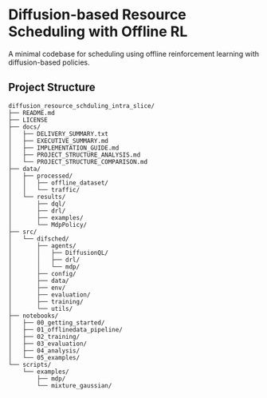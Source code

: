 # Diffusion-based Resource Scheduling with Offline RL

A minimal codebase for scheduling using offline reinforcement learning with diffusion-based policies.

## Project Structure

```
diffusion_resource_schduling_intra_slice/
├── README.md
├── LICENSE
├── docs/
│   ├── DELIVERY_SUMMARY.txt
│   ├── EXECUTIVE_SUMMARY.md
│   ├── IMPLEMENTATION_GUIDE.md
│   ├── PROJECT_STRUCTURE_ANALYSIS.md
│   └── PROJECT_STRUCTURE_COMPARISON.md
├── data/
│   ├── processed/
│   │   ├── offline_dataset/
│   │   └── traffic/
│   └── results/
│       ├── dql/
│       ├── drl/
│       ├── examples/
│       └── MdpPolicy/
├── src/
│   └── difsched/
│       ├── agents/
│       │   ├── DiffusionQL/
│       │   ├── drl/
│       │   └── mdp/
│       ├── config/
│       ├── data/
│       ├── env/
│       ├── evaluation/
│       ├── training/
│       └── utils/
├── notebooks/
│   ├── 00_getting_started/
│   ├── 01_offlinedata_pipeline/
│   ├── 02_training/
│   ├── 03_evaluation/
│   ├── 04_analysis/
│   └── 05_examples/
└── scripts/
    └── examples/
        ├── mdp/
        └── mixture_gaussian/
```
